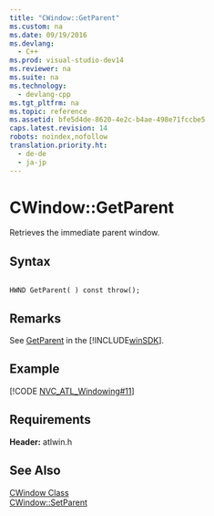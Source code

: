 ```yaml
---
title: "CWindow::GetParent"
ms.custom: na
ms.date: 09/19/2016
ms.devlang: 
  - C++
ms.prod: visual-studio-dev14
ms.reviewer: na
ms.suite: na
ms.technology: 
  - devlang-cpp
ms.tgt_pltfrm: na
ms.topic: reference
ms.assetid: bfe5d4de-8620-4e2c-b4ae-498e71fccbe5
caps.latest.revision: 14
robots: noindex,nofollow
translation.priority.ht: 
  - de-de
  - ja-jp
---
```

# CWindow::GetParent
Retrieves the immediate parent window.  
  
## Syntax  
  
```  
  
HWND GetParent( ) const throw();  
```  
  
## Remarks  
 See [GetParent](http://msdn.microsoft.com/library/windows/desktop/ms633510) in the [!INCLUDE[winSDK](../vs140/includes/winSDK_md.md)].  
  
## Example  
 [!CODE [NVC_ATL_Windowing#11](../CodeSnippet/VS_Snippets_Cpp/NVC_ATL_Windowing#11)]  
  
## Requirements  
 **Header:** atlwin.h  
  
## See Also  
 [CWindow Class](../vs140/CWindow-Class.md)   
 [CWindow::SetParent](../vs140/CWindow--SetParent.md)